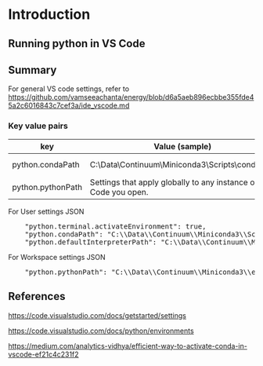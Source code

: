 # Introduction


## Running python in VS Code


## Summary


For general VS code settings, refer to https://github.com/vamseeachanta/energy/blob/d6a5aeb896ecbbe355fde45a2c6016843c7cef3a/ide_vscode.md


### Key value pairs

| key |   Value (sample) |  Setting |  Comments |
|---|---|---|---|
| python.condaPath | C:\\Data\\Continuum\\Miniconda3\\Scripts\\conda.exe  | User settings | 
| python.pythonPath | Settings that apply globally to any instance of VS Code you open.  | fallback properties |

For User settings JSON
<pre>
    "python.terminal.activateEnvironment": true,
    "python.condaPath": "C:\\Data\\Continuum\\Miniconda3\\Scripts\\conda.exe",
    "python.defaultInterpreterPath": "C:\\Data\\Continuum\\Miniconda3\\envs\\flask\\python.exe",
</pre>
For Workspace settings JSON
<pre>
    "python.pythonPath": "C:\\Data\\Continuum\\Miniconda3\\envs\\flask\\python.exe",
</pre>

## References

https://code.visualstudio.com/docs/getstarted/settings

https://code.visualstudio.com/docs/python/environments

https://medium.com/analytics-vidhya/efficient-way-to-activate-conda-in-vscode-ef21c4c231f2